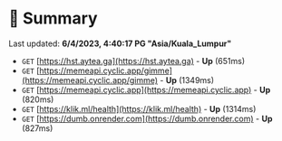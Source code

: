 # 📖 Summary
Last updated: **6/4/2023, 4:40:17 PG "Asia/Kuala_Lumpur"**

- `GET` [https://hst.aytea.ga](https://hst.aytea.ga) - **Up** (651ms)
- `GET` [https://memeapi.cyclic.app/gimme](https://memeapi.cyclic.app/gimme) - **Up** (1349ms)
- `GET` [https://memeapi.cyclic.app](https://memeapi.cyclic.app) - **Up** (820ms)
- `GET` [https://klik.ml/health](https://klik.ml/health) - **Up** (1314ms)
- `GET` [https://dumb.onrender.com](https://dumb.onrender.com) - **Up** (827ms)
